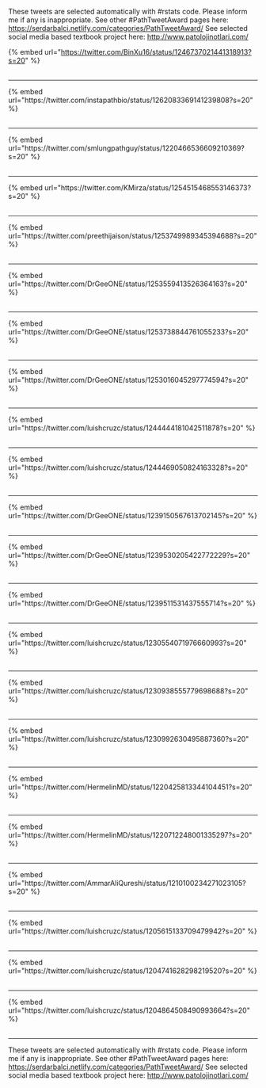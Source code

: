 

These tweets are selected automatically with #rstats code. Please inform me if any is inappropriate.
See other #PathTweetAward pages here: https://serdarbalci.netlify.com/categories/PathTweetAward/ 
See selected social media based textbook project here: http://www.patolojinotlari.com/

{% embed url="https://twitter.com/BinXu16/status/1246737021441318913?s=20" %}<br>
<br>
<hr>
{% embed url="https://twitter.com/instapathbio/status/1262083369141239808?s=20" %}<br>
<br>
<hr>
{% embed url="https://twitter.com/smlungpathguy/status/1220466536609210369?s=20" %}<br>
<br>
<hr>
{% embed url="https://twitter.com/KMirza/status/1254515468553146373?s=20" %}<br>
<br>
<hr>
{% embed url="https://twitter.com/preethijaison/status/1253749989345394688?s=20" %}<br>
<br>
<hr>
{% embed url="https://twitter.com/DrGeeONE/status/1253559413526364163?s=20" %}<br>
<br>
<hr>
{% embed url="https://twitter.com/DrGeeONE/status/1253738844761055233?s=20" %}<br>
<br>
<hr>
{% embed url="https://twitter.com/DrGeeONE/status/1253016045297774594?s=20" %}<br>
<br>
<hr>
{% embed url="https://twitter.com/luishcruzc/status/1244444181042511878?s=20" %}<br>
<br>
<hr>
{% embed url="https://twitter.com/luishcruzc/status/1244469050824163328?s=20" %}<br>
<br>
<hr>
{% embed url="https://twitter.com/DrGeeONE/status/1239150567613702145?s=20" %}<br>
<br>
<hr>
{% embed url="https://twitter.com/DrGeeONE/status/1239530205422772229?s=20" %}<br>
<br>
<hr>
{% embed url="https://twitter.com/DrGeeONE/status/1239511531437555714?s=20" %}<br>
<br>
<hr>
{% embed url="https://twitter.com/luishcruzc/status/1230554071976660993?s=20" %}<br>
<br>
<hr>
{% embed url="https://twitter.com/luishcruzc/status/1230938555779698688?s=20" %}<br>
<br>
<hr>
{% embed url="https://twitter.com/luishcruzc/status/1230992630495887360?s=20" %}<br>
<br>
<hr>
{% embed url="https://twitter.com/HermelinMD/status/1220425813344104451?s=20" %}<br>
<br>
<hr>
{% embed url="https://twitter.com/HermelinMD/status/1220712248001335297?s=20" %}<br>
<br>
<hr>
{% embed url="https://twitter.com/AmmarAliQureshi/status/1210100234271023105?s=20" %}<br>
<br>
<hr>
{% embed url="https://twitter.com/luishcruzc/status/1205615133709479942?s=20" %}<br>
<br>
<hr>
{% embed url="https://twitter.com/luishcruzc/status/1204741628298219520?s=20" %}<br>
<br>
<hr>
{% embed url="https://twitter.com/luishcruzc/status/1204864508490993664?s=20" %}<br>
<br>
<hr>


These tweets are selected automatically with #rstats code. Please inform me if any is inappropriate.
See other #PathTweetAward pages here: https://serdarbalci.netlify.com/categories/PathTweetAward/ 
See selected social media based textbook project here: http://www.patolojinotlari.com/
